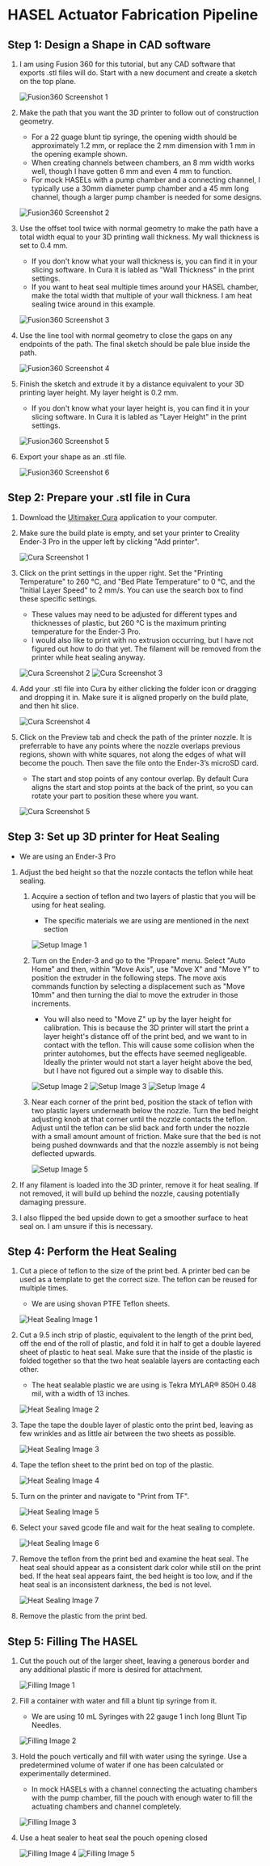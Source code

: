 # HASEL Actuator Fabrication Pipeline

## Step 1: Design a Shape in CAD software

1. I am using Fusion 360 for this tutorial, but any CAD software that exports .stl files will do. Start with a new document and create a sketch on the top plane.
     
    ![Fusion360 Screenshot 1](<Images/Fusion360 Screenshot 1.png>)

2. Make the path that you want the 3D printer to follow out of construction geometry.
    - For a 22 guage blunt tip syringe, the opening width should be approximately 1.2 mm, or replace the 2 mm dimension with 1 mm in the opening example shown.
    - When creating channels between chambers, an 8 mm width works well, though I have gotten 6 mm and even 4 mm to function.
    - For mock HASELs with a pump chamber and a connecting channel, I typically use a 30mm diameter pump chamber and a 45 mm long channel, though a larger pump chamber is needed for some designs.

    ![Fusion360 Screenshot 2](<Images/Fusion360 Screenshot 2.png>)

3. Use the offset tool twice with normal geometry to make the path have a total width equal to your 3D printing wall thickness. My wall thickness is set to 0.4 mm.
    - If you don't know what your wall thickness is, you can find it in your slicing software. In Cura it is labled as "Wall Thickness" in the print settings.
    - If you want to heat seal multiple times around your HASEL chamber, make the total width that multiple of your wall thickness. I am heat sealing twice around in this example.

    ![Fusion360 Screenshot 3](<Images/Fusion360 Screenshot 3.png>)

4. Use the line tool with normal geometry to close the gaps on any endpoints of the path. The final sketch should be pale blue inside the path.

    ![Fusion360 Screenshot 4](<Images/Fusion360 Screenshot 4.png>)

5. Finish the sketch and extrude it by a distance equivalent to your 3D printing layer height. My layer height is 0.2 mm.
    - If you don't know what your layer height is, you can find it in your slicing software. In Cura it is labled as "Layer Height" in the print settings.

    ![Fusion360 Screenshot 5](<Images/Fusion360 Screenshot 5.png>)

4. Export your shape as an .stl file.
    
    ![Fusion360 Screenshot 6](<Images/Fusion360 Screenshot 6.png>)
        

 

## Step 2: Prepare your .stl file in Cura

1. Download the [Ultimaker Cura](https://ultimaker.com/software/ultimaker-cura/) application to your computer.

2. Make sure the build plate is empty, and set your printer to Creality Ender-3 Pro in the upper left by clicking "Add printer".

    ![Cura Screenshot 1](<Images/Cura Screenshot 1.png>)

2. Click on the print settings in the upper right. Set the "Printing Temperature" to 260 °C, and "Bed Plate Temperature" to 0 °C, and the "Initial Layer Speed" to 2 mm/s. You can use the search box to find these specific settings.
    - These values may need to be adjusted for different types and thicknesses of plastic, but 260 °C is the maximum printing temperature for the Ender-3 Pro.
    - I would also like to print with no extrusion occurring, but I have not figured out how to do that yet. The filament will be removed from the printer while heat sealing anyway.

    ![Cura Screenshot 2](<Images/Cura Screenshot 2.png>)
    ![Cura Screenshot 3](<Images/Cura Screenshot 3.png>)

3. Add your .stl file into Cura by either clicking the folder icon or dragging and dropping it in. Make sure it is aligned properly on the build plate, and then hit slice.

    
    ![Cura Screenshot 4](<Images/Cura Screenshot 4.png>)

4. Click on the Preview tab and check the path of the printer nozzle. It is preferrable to have any points where the nozzle overlaps previous regions, shown with white squares, not along the edges of what will become the pouch. Then save the file onto the Ender-3’s microSD card.
    - The start and stop points of any contour overlap. By default Cura aligns the start and stop points at the back of the print, so you can rotate your part to position these where you want.

    ![Cura Screenshot 5](<Images/Cura Screenshot 5.png>)

## Step 3: Set up 3D printer for Heat Sealing
- We are using an Ender-3 Pro

1. Adjust the bed height so that the nozzle contacts the teflon while heat sealing.
    1. Acquire a section of teflon and two layers of plastic that you will be using for heat sealing.
        - The specific materials we are using are mentioned in the next section

        ![Setup Image 1](Images/IMG_5128.png)

    2. Turn on the Ender-3 and go to the "Prepare" menu. Select "Auto Home" and then, within "Move Axis", use "Move X" and "Move Y" to position the extruder in the following steps. The move axis commands function by selecting a displacement such as "Move 10mm" and then turning the dial to move the extruder in those increments.
        - You will also need to "Move Z" up by the layer height for calibration. This is because the 3D printer will start the print a layer height's distance off of the print bed, and we want to in contact with the teflon. This will cause some collision when the printer autohomes, but the effects have seemed negligeable. Ideally the printer would not start a layer height above the bed, but I have not figured out a simple way to disable this.
    
        ![Setup Image 2](Images/IMG_5131.png)
        ![Setup Image 3](Images/IMG_5132.png)
        ![Setup Image 4](Images/IMG_5135.png)
    
    3. Near each corner of the print bed, position the stack of teflon with two plastic layers underneath below the nozzle. Turn the bed height adjusting knob at that corner until the nozzle contacts the teflon. Adjust until the teflon can be slid back and forth under the nozzle with a small amount amount of friction. Make sure that the bed is not being pushed downwards and that the nozzle assembly is not being deflected upwards.

        ![Setup Image 5](Images/IMG_5136.png)

2. If any filament is loaded into the 3D printer, remove it for heat sealing. If not removed, it will build up behind the nozzle, causing potentially damaging pressure.

3. I also flipped the bed upside down to get a smoother surface to heat seal on. I am unsure if this is necessary.

## Step 4: Perform the Heat Sealing

1. Cut a piece of teflon to the size of the print bed. A printer bed can be used as a template to get the correct size. The teflon can be reused for multiple times.
    - We are using shovan PTFE Teflon sheets.

    ![Heat Sealing Image 1](Images/IMG_0493.png)

2. Cut a 9.5 inch strip of plastic, equivalent to the length of the print bed, off the end of the roll of plastic, and fold it in half to get a double layered sheet of plastic to heat seal. Make sure that the inside of the plastic is folded together so that the two heat sealable layers are contacting each other.
    - The heat sealable plastic we are using is Tekra MYLAR® 850H 0.48 mil, with a width of 13 inches.

    ![Heat Sealing Image 2](Images/IMG_5139.png)

1. Tape the tape the double layer of plastic onto the print bed, leaving as few wrinkles and as little air between the two sheets as possible.

    ![Heat Sealing Image 3](Images/IMG_5140.png)

1. Tape the teflon sheet to the print bed on top of the plastic.

    ![Heat Sealing Image 4](Images/IMG_5141.png)

1. Turn on the printer and navigate to "Print from TF".

    ![Heat Sealing Image 5](Images/IMG_5143.png)

1. Select your saved gcode file and wait for the heat sealing to complete.

    ![Heat Sealing Image 6](Images/IMG_5144.png)

1. Remove the teflon from the print bed and examine the heat seal. The heat seal should appear as a consistent dark color while still on the print bed. If the heat seal appears faint, the bed height is too low, and if the heat seal is an inconsistent darkness, the bed is not level.

    ![Heat Sealing Image 7](Images/IMG_5148.png)

1. Remove the plastic from the print bed.

## Step 5: Filling The HASEL

1. Cut the pouch out of the larger sheet, leaving a generous border and any additional plastic if more is desired for attachment.

    ![Filling Image 1](Images/IMG_5149.png)

1. Fill a container with water and fill a blunt tip syringe from it.
    - We are using 10 mL Syringes with 22 gauge 1 inch long Blunt Tip Needles.

    ![Filling Image 2](Images/IMG_5158.png)

1. Hold the pouch vertically and fill with water using the syringe. Use a predetermined volume of water if one has been calculated or experimentally determined.
    - In mock HASELs with a channel connecting the actuating chambers with the pump chamber, fill the pouch with enough water to fill the actuating chambers and channel completely.

    ![Filling Image 3](Images/IMG_5151.png)

1. Use a heat sealer to heat seal the pouch opening closed

    ![Filling Image 4](Images/IMG_5152.png)
    ![Filling Image 5](Images/IMG_5157.png)